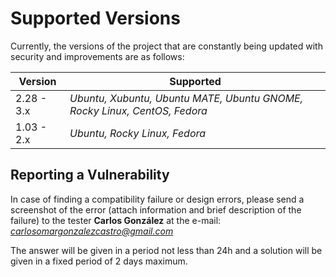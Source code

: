 # Supported Versions

Currently, the versions of the project that are constantly being updated with security and improvements are as follows:

|  **Version**  |                                **Supported**                              |
| ------------- | ------------------------------------------------------------------------- |
| 2.28 - 3.x    | *Ubuntu, Xubuntu, Ubuntu MATE, Ubuntu GNOME, Rocky Linux, CentOS, Fedora* |
| 1.03 - 2.x    | *Ubuntu, Rocky Linux, Fedora*                                             |

## Reporting a Vulnerability

In case of finding a compatibility failure or design errors, please send a screenshot of the error (attach information and brief description of the failure) to the tester **Carlos González** at the e-mail: *carlosomargonzalezcastro@gmail.com*

The answer will be given in a period not less than 24h and a solution will be given in a fixed period of 2 days maximum.
